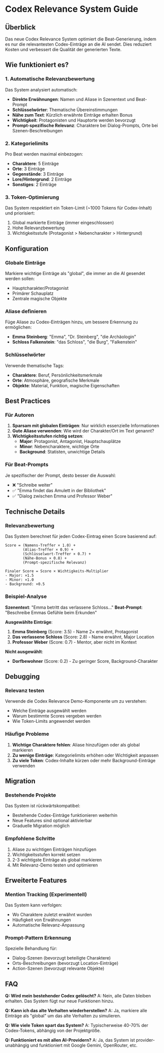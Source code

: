 # Codex Relevance System Guide

## Überblick

Das neue Codex Relevance System optimiert die Beat-Generierung, indem es nur die relevantesten Codex-Einträge an die AI sendet. Dies reduziert Kosten und verbessert die Qualität der generierten Texte.

## Wie funktioniert es?

### 1. Automatische Relevanzbewertung

Das System analysiert automatisch:
- **Direkte Erwähnungen**: Namen und Aliase in Szenentext und Beat-Prompt
- **Schlüsselwörter**: Thematische Übereinstimmungen
- **Nähe zum Text**: Kürzlich erwähnte Einträge erhalten Bonus
- **Wichtigkeit**: Protagonisten und Hauptorte werden bevorzugt
- **Prompt-spezifische Relevanz**: Charaktere bei Dialog-Prompts, Orte bei Szenen-Beschreibungen

### 2. Kategorielimits

Pro Beat werden maximal einbezogen:
- **Charaktere**: 5 Einträge
- **Orte**: 3 Einträge  
- **Gegenstände**: 3 Einträge
- **Lore/Hintergrund**: 2 Einträge
- **Sonstiges**: 2 Einträge

### 3. Token-Optimierung

Das System respektiert ein Token-Limit (~1000 Tokens für Codex-Inhalt) und priorisiert:
1. Global markierte Einträge (immer eingeschlossen)
2. Hohe Relevanzbewertung
3. Wichtigkeitsstufe (Protagonist > Nebencharakter > Hintergrund)

## Konfiguration

### Globale Einträge

Markiere wichtige Einträge als "global", die immer an die AI gesendet werden sollen:
- Hauptcharakter/Protagonist
- Primärer Schauplatz
- Zentrale magische Objekte

### Aliase definieren

Füge Aliase zu Codex-Einträgen hinzu, um bessere Erkennung zu ermöglichen:
- **Emma Steinberg**: "Emma", "Dr. Steinberg", "die Archäologin"
- **Schloss Falkenstein**: "das Schloss", "die Burg", "Falkenstein"

### Schlüsselwörter

Verwende thematische Tags:
- **Charaktere**: Beruf, Persönlichkeitsmerkmale
- **Orte**: Atmosphäre, geografische Merkmale
- **Objekte**: Material, Funktion, magische Eigenschaften

## Best Practices

### Für Autoren

1. **Sparsam mit globalen Einträgen**: Nur wirklich essenzielle Informationen
2. **Gute Aliase verwenden**: Wie wird der Charakter/Ort im Text genannt?
3. **Wichtigkeitsstufen richtig setzen**:
   - **Major**: Protagonist, Antagonist, Hauptschauplätze
   - **Minor**: Nebencharaktere, wichtige Orte
   - **Background**: Statisten, unwichtige Details

### Für Beat-Prompts

Je spezifischer der Prompt, desto besser die Auswahl:
- ❌ "Schreibe weiter"
- ✅ "Emma findet das Amulett in der Bibliothek"
- ✅ "Dialog zwischen Emma und Professor Weber"

## Technische Details

### Relevanzbewertung

Das System berechnet für jeden Codex-Eintrag einen Score basierend auf:

```
Score = (Namens-Treffer × 1.0) + 
        (Alias-Treffer × 0.9) + 
        (Schlüsselwort-Treffer × 0.7) + 
        (Nähe-Bonus × 0.8) + 
        (Prompt-spezifische Relevanz)

Finaler Score = Score × Wichtigkeits-Multiplier
- Major: ×1.5
- Minor: ×1.0  
- Background: ×0.5
```

### Beispiel-Analyse

**Szenentext**: "Emma betritt das verlassene Schloss..."
**Beat-Prompt**: "Beschreibe Emmas Gefühle beim Erkunden"

**Ausgewählte Einträge**:
1. **Emma Steinberg** (Score: 3.5) - Name 2× erwähnt, Protagonist
2. **Das verlassene Schloss** (Score: 2.8) - Name erwähnt, Major Location
3. **Professor Weber** (Score: 0.7) - Mentor, aber nicht im Kontext

**Nicht ausgewählt**:
- **Dorfbewohner** (Score: 0.2) - Zu geringer Score, Background-Charakter

## Debugging

### Relevanz testen

Verwende die Codex Relevance Demo-Komponente um zu verstehen:
- Welche Einträge ausgewählt werden
- Warum bestimmte Scores vergeben werden
- Wie Token-Limits angewendet werden

### Häufige Probleme

1. **Wichtige Charaktere fehlen**: Aliase hinzufügen oder als global markieren
2. **Zu wenige Einträge**: Kategorielimits erhöhen oder Wichtigkeit anpassen
3. **Zu viele Token**: Codex-Inhalte kürzen oder mehr Background-Einträge verwenden

## Migration

### Bestehende Projekte

Das System ist rückwärtskompatibel:
- Bestehende Codex-Einträge funktionieren weiterhin
- Neue Features sind optional aktivierbar
- Graduelle Migration möglich

### Empfohlene Schritte

1. Aliase zu wichtigen Einträgen hinzufügen
2. Wichtigkeitsstufen korrekt setzen
3. 2-3 wichtigste Einträge als global markieren
4. Mit Relevanz-Demo testen und optimieren

## Erweiterte Features

### Mention Tracking (Experimentell)

Das System kann verfolgen:
- Wo Charaktere zuletzt erwähnt wurden
- Häufigkeit von Erwähnungen
- Automatische Relevanz-Anpassung

### Prompt-Pattern Erkennung

Spezielle Behandlung für:
- Dialog-Szenen (bevorzugt beteiligte Charaktere)
- Orts-Beschreibungen (bevorzugt Location-Einträge)  
- Action-Szenen (bevorzugt relevante Objekte)

## FAQ

**Q: Wird mein bestehender Codex gelöscht?**
A: Nein, alle Daten bleiben erhalten. Das System fügt nur neue Funktionen hinzu.

**Q: Kann ich das alte Verhalten wiederherstellen?**
A: Ja, markiere alle Einträge als "global" um das alte Verhalten zu simulieren.

**Q: Wie viele Token spart das System?**
A: Typischerweise 40-70% der Codex-Tokens, abhängig von der Projektgröße.

**Q: Funktioniert es mit allen AI-Providern?**
A: Ja, das System ist provider-unabhängig und funktioniert mit Google Gemini, OpenRouter, etc.